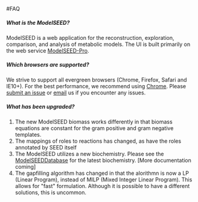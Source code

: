 #FAQ

##### What is the ModelSEED?

ModelSEED is a web application for the reconstruction, exploration, comparison, and analysis of metabolic models.  The UI is built primarily on the web service [ModelSEED-Pro](https://github.com/ModelSEED/ProbModelSEED).


##### Which browsers are supported?

We strive to support all evergreen browsers (Chrome, Firefox, Safari and IE10+).  For the best performance, we recommend using <a href="https://www.google.com/chrome/browser/desktop/">Chrome</a>.  Please <a href="https://github.com/ModelSEED/ModelSEED-UI/issues">submit an issue</a> or <a href="mailto:nconrad@anl.gov">email</a> us if you encounter any issues.


##### What has been upgraded?

1) The new ModelSEED biomass works differently in that biomass equations are constant for the gram positive and gram negative templates.
2) The mappings of roles to reactions has changed, as have the roles annotated by SEED itself
3) The ModelSEED utilizes a new biochemistry.  Please see the [ModelSEEDDatabase](https://github.com/ModelSEED/ProbModelSEED) for the latest biochemistry. [More documentation coming]
4) The gapfilling algorithm has changed in that the alorithmn is now a LP (Linear Program), instead of MILP (Mixed Integer Linear Program).  This allows for "fast" formulation.  Although it is possible to have a different solutions, this is uncommon.



